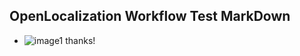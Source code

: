 ## OpenLocalization Workflow Test MarkDown
* ![image1](.\afe64354-79f8-43e7-8db5-bf61f3365c74.PNG) thanks!

<!--HONumber=Oct16_HO4-->


